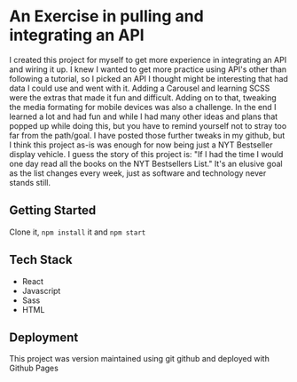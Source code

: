 # An Exercise in pulling and integrating an API

I created this project for myself to get more experience in integrating an API and wiring it up.  I knew I wanted to get more practice using API's other than following a tutorial, so I picked an API I thought might be interesting that had data I could use and went with it.  Adding a Carousel and learning SCSS were the extras that made it fun and difficult.  Adding on to that, tweaking the media formating for mobile devices was also a challenge.  In the end I learned a lot and had fun and while I had many other ideas and plans that popped up while doing this, but you have to remind yourself not to stray too far from the path/goal.  I have posted those further tweaks in my github, but I think this project as-is was enough for now being just a NYT Bestseller display vehicle.  I guess the story of this project is: "If I had the time I would one day read all the books on the NYT Bestsellers List."  It's an elusive goal as the list changes every week, just as software and technology never stands still.



## Getting Started

Clone it, `npm install` it and `npm start`


## Tech Stack

- React
- Javascript
- Sass
- HTML


## Deployment

This project was version maintained using git github and deployed with Github Pages

















